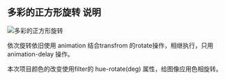 ## 多彩的正方形旋转 说明

![多彩的正方形旋转](http://pela5ecqg.bkt.clouddn.com/WechatIMG35.png)

依次旋转依旧使用 animation 结合transfrom 的rotate操作，相继执行，只用 animation-delay 操作。

本次项目颜色的改变使用filter的 hue-rotate(deg) 属性，给图像应用色相旋转。
